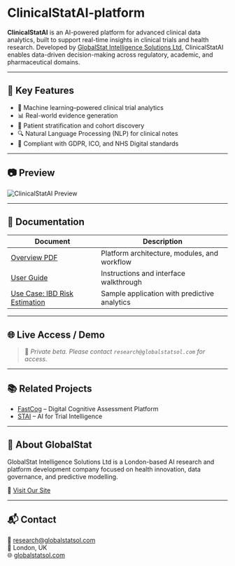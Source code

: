 # ClinicalStatAI-platform

**ClinicalStatAI** is an AI-powered platform for advanced clinical data analytics, built to support real-time insights in clinical trials and health research. Developed by [GlobalStat Intelligence Solutions Ltd](https://www.globalstatsol.com), ClinicalStatAI enables data-driven decision-making across regulatory, academic, and pharmaceutical domains.

---

## 🚀 Key Features

- 🧠 Machine learning–powered clinical trial analytics
- 📊 Real-world evidence generation
- 👥 Patient stratification and cohort discovery
- 🔍 Natural Language Processing (NLP) for clinical notes
- 🔐 Compliant with GDPR, ICO, and NHS Digital standards

---

## 📷 Preview

![ClinicalStatAI Preview](images/clinicalstatai-preview.jpg)

---

## 📄 Documentation

| Document | Description |
|----------|-------------|
| [Overview PDF](docs/ClinicalStatAI-Overview.pdf) | Platform architecture, modules, and workflow |
| [User Guide](docs/ClinicalStatAI-UserGuide.pdf) | Instructions and interface walkthrough |
| [Use Case: IBD Risk Estimation](docs/ClinicalStatAI-IBD-UseCase.pdf) | Sample application with predictive analytics |

---

## 🌐 Live Access / Demo

> 🔐 _Private beta. Please contact `research@globalstatsol.com` for access._

---

## 📚 Related Projects

- [FastCog](https://dca.globalstatsol.com) – Digital Cognitive Assessment Platform
- [STAI](https://stai.globalstatsol.com) – AI for Trial Intelligence

---

## 🏢 About GlobalStat

GlobalStat Intelligence Solutions Ltd is a London-based AI research and platform development company focused on health innovation, data governance, and predictive modelling.

🔗 [Visit Our Site](https://www.globalstatsol.com)

---

## 📬 Contact

📧 research@globalstatsol.com  
📍 London, UK  
🌐 [globalstatsol.com](https://www.globalstatsol.com)
